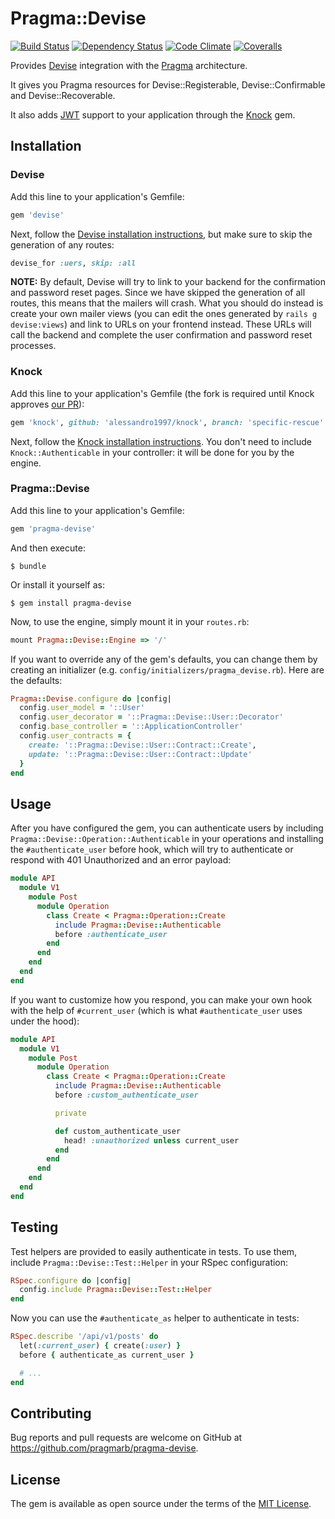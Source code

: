 # Pragma::Devise

[![Build Status](https://img.shields.io/travis/pragmarb/pragma-devise.svg?maxAge=3600&style=flat-square)](https://travis-ci.org/pragmarb/pragma-devise)
[![Dependency Status](https://img.shields.io/gemnasium/pragmarb/pragma-devise.svg?maxAge=3600&style=flat-square)](https://gemnasium.com/github.com/pragmarb/pragma-devise)
[![Code Climate](https://img.shields.io/codeclimate/github/pragmarb/pragma-devise.svg?maxAge=3600&style=flat-square)](https://codeclimate.com/github/pragmarb/pragma-devise)
[![Coveralls](https://img.shields.io/coveralls/pragmarb/pragma-devise.svg?maxAge=3600&style=flat-square)](https://coveralls.io/github/pragmarb/pragma-devise)

Provides [Devise](https://github.com/plataformatec/devise) integration with
the [Pragma](https://github.com/pragmarb/pragma) architecture.

It gives you Pragma resources for Devise::Registerable, Devise::Confirmable and Devise::Recoverable.

It also adds [JWT](https://jwt.io) support to your application through the
[Knock](https://github.com/nsarno/knock) gem.

## Installation

### Devise

Add this line to your application's Gemfile:

```ruby
gem 'devise'
```

Next, follow the [Devise installation instructions](https://github.com/plataformatec/devise), but
make sure to skip the generation of any routes:

```ruby
devise_for :uers, skip: :all
```

**NOTE:** By default, Devise will try to link to your backend for the confirmation and password
reset pages. Since we have skipped the generation of all routes, this means that the mailers will
crash. What you should do instead is create your own mailer views (you can edit the ones generated
by `rails g devise:views`) and link to URLs on your frontend instead. These URLs will call the
backend and complete the user confirmation and password reset processes.

### Knock

Add this line to your application's Gemfile (the fork is required until Knock approves
[our PR](https://github.com/nsarno/knock/pull/133)):

```ruby
gem 'knock', github: 'alessandro1997/knock', branch: 'specific-rescue'
```

Next, follow the [Knock installation instructions](https://github.com/plataformatec/devise). You
don't need to include `Knock::Authenticable` in your controller: it will be done for you by the
engine.

### Pragma::Devise

Add this line to your application's Gemfile:

```ruby
gem 'pragma-devise'
```

And then execute:

```console
$ bundle
```

Or install it yourself as:

```console
$ gem install pragma-devise
```

Now, to use the engine, simply mount it in your `routes.rb`:

```ruby
mount Pragma::Devise::Engine => '/'
```

If you want to override any of the gem's defaults, you can change them by creating an initializer
(e.g. `config/initializers/pragma_devise.rb`). Here are the defaults:

```ruby
Pragma::Devise.configure do |config|
  config.user_model = '::User'
  config.user_decorator = '::Pragma::Devise::User::Decorator'
  config.base_controller = '::ApplicationController'
  config.user_contracts = {
    create: '::Pragma::Devise::User::Contract::Create',
    update: '::Pragma::Devise::User::Contract::Update'
  }
end
```

## Usage

After you have configured the gem, you can authenticate users by including
`Pragma::Devise::Operation::Authenticable` in your operations and installing the
`#authenticate_user` before hook, which will try to authenticate or respond with 401 Unauthorized
and an error payload:

```ruby
module API
  module V1
    module Post
      module Operation
        class Create < Pragma::Operation::Create
          include Pragma::Devise::Authenticable
          before :authenticate_user
        end
      end
    end
  end
end
```

If you want to customize how you respond, you can make your own hook with the help of
`#current_user` (which is what `#authenticate_user` uses under the hood):

```ruby
module API
  module V1
    module Post
      module Operation
        class Create < Pragma::Operation::Create
          include Pragma::Devise::Authenticable
          before :custom_authenticate_user

          private

          def custom_authenticate_user
            head! :unauthorized unless current_user
          end
        end
      end
    end
  end
end
```

## Testing

Test helpers are provided to easily authenticate in tests. To use them, include
`Pragma::Devise::Test::Helper` in your RSpec configuration:

```ruby
RSpec.configure do |config|
  config.include Pragma::Devise::Test::Helper
end
```

Now you can use the `#authenticate_as` helper to authenticate in tests:

```ruby
RSpec.describe '/api/v1/posts' do
  let(:current_user) { create(:user) }
  before { authenticate_as current_user }

  # ...
end
```

## Contributing

Bug reports and pull requests are welcome on GitHub at https://github.com/pragmarb/pragma-devise.

## License

The gem is available as open source under the terms of the [MIT License](http://opensource.org/licenses/MIT).
